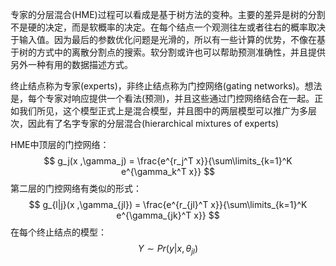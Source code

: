 专家的分层混合(HME)过程可以看成是基于树方法的变种。主要的差异是树的分割不是硬的决定，而是软概率的决定。在每个结点一个观测往左或者往右的概率取决于输入值。因为最后的参数优化问题是光滑的，所以有一些计算的优势，不像在基于树的方式中的离散分割点的搜索。软分割或许也可以帮助预测准确性，并且提供另外一种有用的数据描述方式。

终止结点称为专家(experts)，非终止结点称为门控网络(gating networks)。想法是，每个专家对响应提供一个看法(预测)，并且这些通过门控网络结合在一起。正如我们所见，这个模型正式上是混合模型，并且图中的两层模型可以推广为多层次，因此有了名字专家的分层混合(hierarchical mixtures of experts)

HME中顶层的门控网络：
$$
g_j(x ,\gamma_j) = \frac{e^{r_j^T x}}{\sum\limits_{k=1}^K e^{\gamma_k^T x}}
$$
第二层的门控网络有类似的形式：
$$
g_{l|j}(x ,\gamma_{jl}) = \frac{e^{r_{jl}^T x}}{\sum\limits_{k=1}^K e^{\gamma_{jk}^T x}}
$$
在每个终止结点的模型：
$$
Y \sim Pr(y|x ,\theta_{jl})
$$
